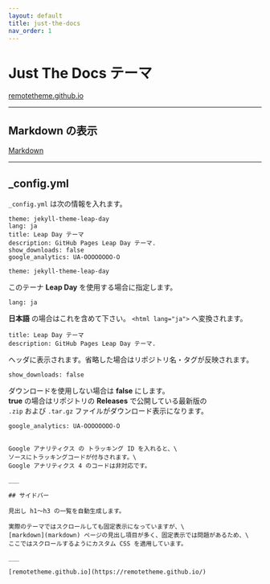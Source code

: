 ```yaml
---
layout: default
title: just-the-docs
nav_order: 1
---
```


# Just The Docs テーマ

[remotetheme.github.io](https://remotetheme.github.io/)

___

## Markdown の表示

[Markdown](markdown)

___

## _config.yml

`_config.yml` は次の情報を入れます。

```
theme: jekyll-theme-leap-day
lang: ja
title: Leap Day テーマ
description: GitHub Pages Leap Day テーマ.
show_downloads: false
google_analytics: UA-OOOOOOOO-O
```

```
theme: jekyll-theme-leap-day
```

このテーナ **Leap Day** を使用する場合に指定します。

```
lang: ja
```

**日本語** の場合はこれを含めて下さい。 `<html lang="ja">` へ変換されます。

```
title: Leap Day テーマ
description: GitHub Pages Leap Day テーマ.
```

ヘッダに表示されます。省略した場合はリポジトリ名・タグが反映されます。

```
show_downloads: false
```

ダウンロードを使用しない場合は **false** にします。\
**true** の場合はリポジトリの **Releases** で公開している最新版の\
`.zip` および `.tar.gz` ファイルがダウンロード表示になります。

```
google_analytics: UA-OOOOOOOO-O


Google アナリティクス の トラッキング ID を入れると、\
ソースにトラッキングコードが付与されます。\
Google アナリティクス 4 のコードは非対応です。

___

## サイドバー

見出し h1～h3 の一覧を自動生成します。

実際のテーマではスクロールしても固定表示になっていますが、\
[markdown](markdown) ページの見出し項目が多く、固定表示では問題があるため、\
ここではスクロールするようにカスタム CSS を適用しています。

___

[remotetheme.github.io](https://remotetheme.github.io/)

